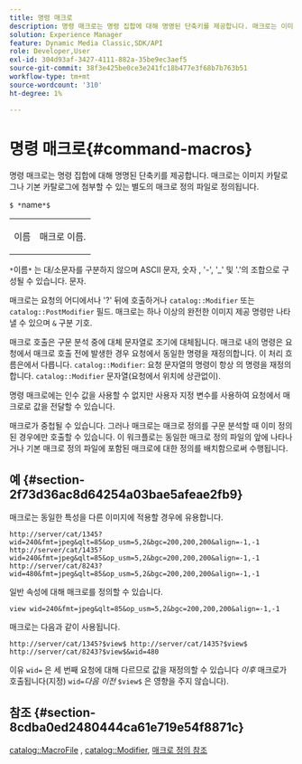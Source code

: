 ```yaml
---
title: 명령 매크로
description: 명령 매크로는 명령 집합에 대해 명명된 단축키를 제공합니다. 매크로는 이미지 카탈로그나 기본 카탈로그에 첨부할 수 있는 별도의 매크로 정의 파일로 정의됩니다.
solution: Experience Manager
feature: Dynamic Media Classic,SDK/API
role: Developer,User
exl-id: 304d93af-3427-4111-882a-35be9ec3aef5
source-git-commit: 38f3e425be0ce3e241fc18b477e3f68b7b763b51
workflow-type: tm+mt
source-wordcount: '310'
ht-degree: 1%

---
```


# 명령 매크로{#command-macros}

명령 매크로는 명령 집합에 대해 명명된 단축키를 제공합니다. 매크로는 이미지 카탈로그나 기본 카탈로그에 첨부할 수 있는 별도의 매크로 정의 파일로 정의됩니다.

`$ *`name`*$`

<table id="simpletable_A03541622C354F60B5F304B999C4EF8E"> 
 <tr class="strow"> 
  <td class="stentry"> <p><span class="codeph"> <span class="varname"> 이름</span></span> </p> </td> 
  <td class="stentry"> <p>매크로 이름. </p></td> 
 </tr> 
</table>

`*`이름`*` 는 대/소문자를 구분하지 않으며 ASCII 문자, 숫자 , &#39;-&#39;, &#39;_&#39; 및 &#39;.&#39;의 조합으로 구성될 수 있습니다. 문자.

매크로는 요청의 어디에서나 &#39;?&#39; 뒤에 호출하거나 `catalog::Modifier` 또는 `catalog::PostModifier` 필드. 매크로는 하나 이상의 완전한 이미지 제공 명령만 나타낼 수 있으며 `&` 구분 기호.

매크로 호출은 구문 분석 중에 대체 문자열로 조기에 대체됩니다. 매크로 내의 명령은 요청에서 매크로 호출 전에 발생한 경우 요청에서 동일한 명령을 재정의합니다. 이 처리 흐름은에서 다릅니다. `catalog::Modifier`: 요청 문자열의 명령이 항상 의 명령을 재정의합니다. `catalog::Modifier` 문자열(요청에서 위치에 상관없이).

명령 매크로에는 인수 값을 사용할 수 없지만 사용자 지정 변수를 사용하여 요청에서 매크로로 값을 전달할 수 있습니다.

매크로가 중첩될 수 있습니다. 그러나 매크로는 매크로 정의를 구문 분석할 때 이미 정의된 경우에만 호출할 수 있습니다. 이 워크플로는 동일한 매크로 정의 파일의 앞에 나타나거나 기본 매크로 정의 파일에 포함된 매크로에 대한 정의를 배치함으로써 수행됩니다.

## 예 {#section-2f73d36ac8d64254a03bae5afeae2fb9}

매크로는 동일한 특성을 다른 이미지에 적용할 경우에 유용합니다.

`http://server/cat/1345?wid=240&fmt=jpeg&qlt=85&op_usm=5,2&bgc=200,200,200&align=-1,-1 http://server/cat/1435?wid=240&fmt=jpeg&qlt=85&op_usm=5,2&bgc=200,200,200&align=-1,-1 http://server/cat/8243?wid=480&fmt=jpeg&qlt=85&op_usm=5,2&bgc=200,200,200&align=-1,-1`

일반 속성에 대해 매크로를 정의할 수 있습니다.

`view wid=240&fmt=jpeg&qlt=85&op_usm=5,2&bgc=200,200,200&align=-1,-1`

매크로는 다음과 같이 사용됩니다.

`http://server/cat/1345?$view$ http://server/cat/1435?$view$ http://server/cat/8243?$view$&wid=480`

이유 `wid=` 은 세 번째 요청에 대해 다르므로 값을 재정의할 수 있습니다 *이후* 매크로가 호출됩니다(지정) `wid=`*다음 이전* `$view$` 은 영향을 주지 않습니다).

## 참조 {#section-8cdba0ed2480444ca61e719e54f8871c}

[catalog::MacroFile](../../../../../is-api/image-catalog/image-serving-api-ref/c-image-catalog-reference/c-attributes-reference/r-macrofile.md#reference-f91d717b3847458ca0f1fe95387554a2) , [catalog::Modifier](/help/aem-is-ir-api/is-api/image-catalog/image-serving-api-ref/c-image-catalog-reference/c-image-svg-data-reference/c-image-data-reference/r-modifier-cat.md), [매크로 정의 참조](../../../../../is-api/image-catalog/image-serving-api-ref/c-image-catalog-reference/c-macro-definition-reference/c-macro-definition-reference.md#concept-5ec73f7636c1496fba1e94094e694e79)
